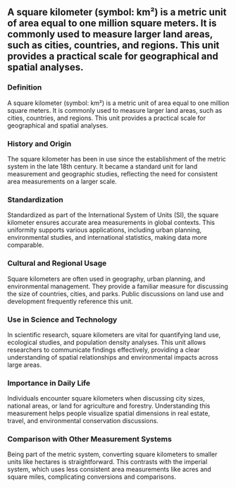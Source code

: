 ## A square kilometer (symbol: km²) is a metric unit of area equal to one million square meters. It is commonly used to measure larger land areas, such as cities, countries, and regions. This unit provides a practical scale for geographical and spatial analyses.

### Definition
A square kilometer (symbol: km²) is a metric unit of area equal to one million square meters. It is commonly used to measure larger land areas, such as cities, countries, and regions. This unit provides a practical scale for geographical and spatial analyses.

### History and Origin
The square kilometer has been in use since the establishment of the metric system in the late 18th century. It became a standard unit for land measurement and geographic studies, reflecting the need for consistent area measurements on a larger scale.

### Standardization
Standardized as part of the International System of Units (SI), the square kilometer ensures accurate area measurements in global contexts. This uniformity supports various applications, including urban planning, environmental studies, and international statistics, making data more comparable.

### Cultural and Regional Usage
Square kilometers are often used in geography, urban planning, and environmental management. They provide a familiar measure for discussing the size of countries, cities, and parks. Public discussions on land use and development frequently reference this unit.

### Use in Science and Technology
In scientific research, square kilometers are vital for quantifying land use, ecological studies, and population density analyses. This unit allows researchers to communicate findings effectively, providing a clear understanding of spatial relationships and environmental impacts across large areas.

### Importance in Daily Life
Individuals encounter square kilometers when discussing city sizes, national areas, or land for agriculture and forestry. Understanding this measurement helps people visualize spatial dimensions in real estate, travel, and environmental conservation discussions.

### Comparison with Other Measurement Systems
Being part of the metric system, converting square kilometers to smaller units like hectares is straightforward. This contrasts with the imperial system, which uses less consistent area measurements like acres and square miles, complicating conversions and comparisons.

